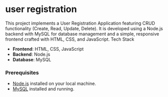# user registration
This project implements a User Registration Application featuring CRUD functionality (Create, Read, Update, Delete). It is developed using a Node.js backend with MySQL for database management and a simple, responsive frontend crafted with HTML, CSS, and JavaScript.
Tech Stack
- **Frontend**: HTML, CSS, JavaScript
- **Backend**: Node.js
- **Database**: MySQL


### **Prerequisites**

- [Node.js](https://nodejs.org/en/download/) installed on your local machine.
- [MySQL](https://dev.mysql.com/downloads/) installed and running.
